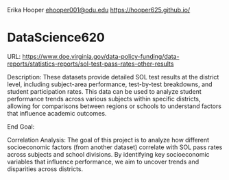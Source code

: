 Erika Hooper
ehooper001@odu.edu
https://hooper625.github.io/

# DataScience620
URL: https://www.doe.virginia.gov/data-policy-funding/data-reports/statistics-reports/sol-test-pass-rates-other-results

Description: These datasets provide detailed SOL test results at the district level, including subject-area performance, test-by-test breakdowns, and student participation rates. This data can be used to analyze student performance trends across various subjects within specific districts, allowing for comparisons between regions or schools to understand factors that influence academic outcomes.

End Goal:

Correlation Analysis: The goal of this project is to analyze how different socioeconomic factors (from another dataset) correlate with SOL pass rates across subjects and school divisions. By identifying key socioeconomic variables that influence performance, we aim to uncover trends and disparities across districts.
